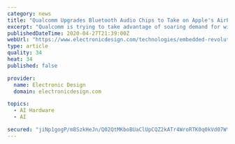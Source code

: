 ```yaml
---
category: news
title: "Qualcomm Upgrades Bluetooth Audio Chips to Take on Apple's AirPods"
excerpt: "Qualcomm is trying to take advantage of soaring demand for wireless earphones. Apple sold around 60 million pairs of its AirPods wireless headphones last year, giving it more than 50% market share, far ahead of Samsung,"
publishedDateTime: 2020-04-27T21:39:00Z
webUrl: "https://www.electronicdesign.com/technologies/embedded-revolution/article/21129812/qualcomm-upgrades-bluetooth-audio-chips-to-take-on-apples-airpods"
type: article
quality: 34
heat: 34
published: false

provider:
  name: Electronic Design
  domain: electronicdesign.com

topics:
  - AI Hardware
  - AI

secured: "jiNp1gogP/m8SzkHeJn/Q02QtMKboBUaClUpCQZ2kATr4WroRTK0q0kVd07Wti4afPoe77yOy18oHt9MNNSmc55YFzrylz6x6RxVRCzqUrcWI4zuHHAJnpvDw9ZB0+t+VjvamIdOC4aUFijMd/NzDY7qazB9Y+gkQUTfX602LnhcwnIObfnEpOZGsin7DlVqyAnqOV+fr2KErhjN8O+S7VtxoAtZaunGg+oUmxIsjkL24iY1ryNSjpTotK/WxgLpDHcf4LTJal3ujiAw1+CCLSyHbYxxQTNxg+M7oCZ5vlYGXLcd3R0Dxoe9wa9COzQhAAQc4YI05Ua/5O61FW/QSuit3yC+qA55HscUUEVOlJrtVIpk6fCBkrg1hRJ860wT6Ems/1IYU4t1vAF66qwoAV5y+x0+UpD90zh2xkp4vlCExGOVdXyNoz3giwXiYL1o9/qQLZbimXmpBM/i8yeKlbawK8yiTfD8sqbS+7SD6FM=;pG6n+z0AT58FO+X1/FNnug=="
---
```


